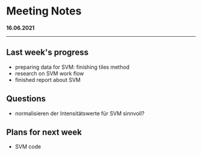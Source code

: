 # Meeting Notes
**16.06.2021**

---

## Last week's progress
- preparing data for SVM: finishing tiles method
- research on SVM work flow
- finished report about SVM

## Questions
- normalisieren der Intensitätswerte für SVM sinnvoll?

## Plans for next week
- SVM code
